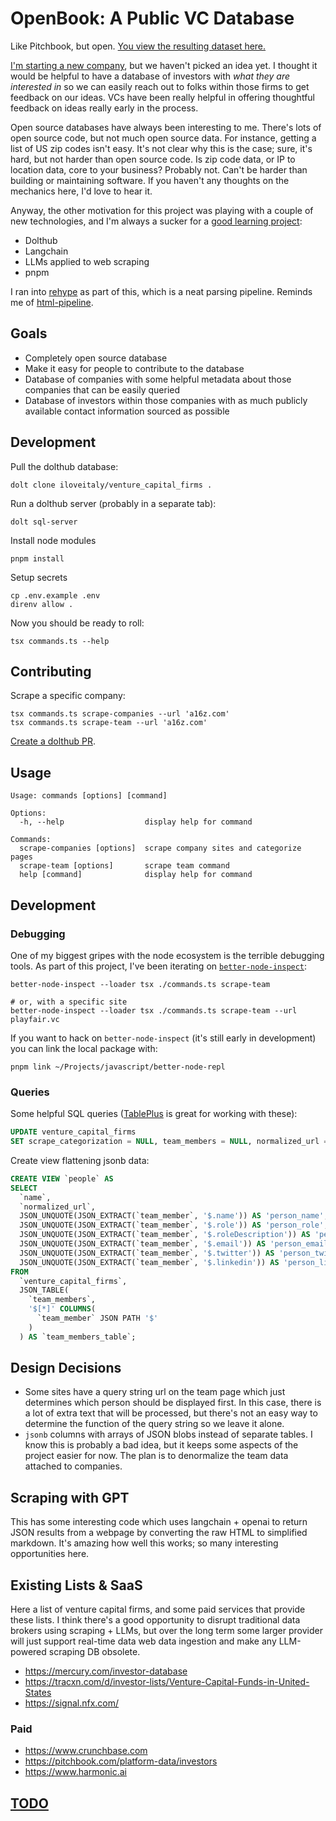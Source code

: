 # OpenBook: A Public VC Database

Like Pitchbook, but open. [You view the resulting dataset here.](https://www.dolthub.com/repositories/iloveitaly/venture_capital_firms)

[I'm starting a new company](http://mikebian.co/bye-stripe-on-to-the-next-adventure/), but we haven't picked an idea yet. I thought it would be helpful to have a database of investors with _what they are interested in_ so we can easily reach out to folks within those firms to get feedback on our ideas. VCs have been really helpful in offering thoughtful feedback on ideas really early in the process.

Open source databases have always been interesting to me. There's lots of open source code, but not much open source data. For instance, getting a list of US zip codes isn't easy. It's not clear why this is the case; sure, it's hard, but not harder than open source code. Is zip code data, or IP to location data, core to your business? Probably not. Can't be harder than building or maintaining software. If you haven't any thoughts on the mechanics here, I'd love to hear it.

Anyway, the other motivation for this project was playing with a couple of new technologies, and I'm always a sucker for a [good learning project](http://mikebian.co/tag/learning/):

- Dolthub
- Langchain
- LLMs applied to web scraping
- pnpm

I ran into [rehype](https://unifiedjs.com/explore/package/rehype/) as part of this, which is a neat parsing pipeline. Reminds me of [html-pipeline](https://github.com/gjtorikian/html-pipeline).

## Goals

- Completely open source database
- Make it easy for people to contribute to the database
- Database of companies with some helpful metadata about those companies that can be easily queried
- Database of investors within those companies with as much publicly available contact information sourced as possible

## Development

Pull the dolthub database:

```shell
dolt clone iloveitaly/venture_capital_firms .
```

Run a dolthub server (probably in a separate tab):

```shell
dolt sql-server
```

Install node modules

```shell
pnpm install
```

Setup secrets

```shell
cp .env.example .env
direnv allow .
```

Now you should be ready to roll:

```shell
tsx commands.ts --help
```

## Contributing

Scrape a specific company:

```shell
tsx commands.ts scrape-companies --url 'a16z.com'
tsx commands.ts scrape-team --url 'a16z.com'
```

[Create a dolthub PR](https://www.dolthub.com/blog/2022-01-19-making-your-first-pr/).

## Usage

```shell
Usage: commands [options] [command]

Options:
  -h, --help                  display help for command

Commands:
  scrape-companies [options]  scrape company sites and categorize pages
  scrape-team [options]       scrape team command
  help [command]              display help for command
```

## Development

### Debugging

One of my biggest gripes with the node ecosystem is the terrible debugging tools. As part of this project, I've been iterating on [`better-node-inspect`](https://www.npmjs.com/package/better-node-inspect):

```shell
better-node-inspect --loader tsx ./commands.ts scrape-team

# or, with a specific site
better-node-inspect --loader tsx ./commands.ts scrape-team --url playfair.vc
```

If you want to hack on `better-node-inspect` (it's still early in development) you can link the local package with:

```shell
pnpm link ~/Projects/javascript/better-node-repl
```

### Queries

Some helpful SQL queries ([TablePlus](https://tableplus.com) is great for working with these):

```sql
UPDATE venture_capital_firms
SET scrape_categorization = NULL, team_members = NULL, normalized_url = NULL, scrape_team_members_at = NULL, scrape_categorization_at = NULL;
```

Create view flattening jsonb data:

```sql
CREATE VIEW `people` AS
SELECT
  `name`,
  `normalized_url`,
  JSON_UNQUOTE(JSON_EXTRACT(`team_member`, '$.name')) AS 'person_name',
  JSON_UNQUOTE(JSON_EXTRACT(`team_member`, '$.role')) AS 'person_role',
  JSON_UNQUOTE(JSON_EXTRACT(`team_member`, '$.roleDescription')) AS 'person_role_description',
  JSON_UNQUOTE(JSON_EXTRACT(`team_member`, '$.email')) AS 'person_email',
  JSON_UNQUOTE(JSON_EXTRACT(`team_member`, '$.twitter')) AS 'person_twitter',
  JSON_UNQUOTE(JSON_EXTRACT(`team_member`, '$.linkedin')) AS 'person_linkedin'
FROM
  `venture_capital_firms`,
  JSON_TABLE(
    `team_members`,
    '$[*]' COLUMNS(
      `team_member` JSON PATH '$'
    )
  ) AS `team_members_table`;
```

## Design Decisions

- Some sites have a query string url on the team page which just determines which person should be displayed first. In this case, there is a lot of extra text that will be processed, but there's not an easy way to determine the function of the query string so we leave it alone.
- `jsonb` columns with arrays of JSON blobs instead of separate tables. I know this is probably a bad idea, but it keeps some aspects of the project easier for now. The plan is to denormalize the team data attached to companies.

## Scraping with GPT

This has some interesting code which uses langchain + openai to return JSON results from a webpage by converting the raw HTML to simplified markdown. It's amazing how well this works; so many interesting opportunities here.

## Existing Lists & SaaS

Here a list of venture capital firms, and some paid services that provide these lists. I think there's a good opportunity to disrupt traditional data brokers using scraping + LLMs, but over the long term some larger provider will just support real-time data web data ingestion and make any LLM-powered scraping DB obsolete.

- https://mercury.com/investor-database
- https://tracxn.com/d/investor-lists/Venture-Capital-Funds-in-United-States
- https://signal.nfx.com/

### Paid

- https://www.crunchbase.com
- https://pitchbook.com/platform-data/investors
- https://www.harmonic.ai

## [TODO](/TODO)
